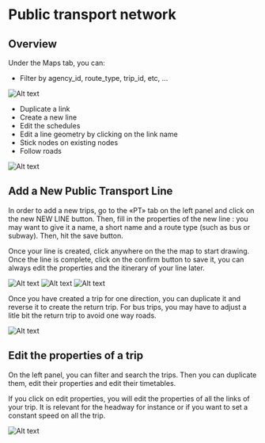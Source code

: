 # Public transport network

## Overview
Under the Maps tab, you can:

- Filter by agency_id, route_type, trip_id, etc, ...

![Alt text](/networks_4.png)

- Duplicate a link 
- Create a new line
- Edit the schedules
- Edit a line geometry by clicking on the link name
- Stick nodes on existing nodes
- Follow roads

![Alt text](/networks_5.png)

## Add a New Public Transport Line
In order to add a new trips, go to the «PT» tab on the left panel and click on the new NEW LINE button. Then, fill in the properties of the new line : you may want to give it a name, a short name and a route type (such as bus or subway). Then, hit the save button.

Once your line is created, click anywhere on the the map to start drawing. Once the line is complete, click on the confirm button to save it, you can always edit the properties and the itinerary of your line later.

![Alt text](/network_editor/new_line.png)
![Alt text](/network_editor/new_line_2.png)
![Alt text](/network_editor/new_line_3.png)

Once you have created a trip for one direction, you can duplicate it and reverse it to create the return trip. For bus trips, you may have to adjust a litle bit the return trip to avoid one way roads.

![Alt text](/network_editor/duplicate_line.png)

## Edit the properties of a trip

On the left panel, you can filter and search the trips. Then you can duplicate them, edit their properties and edit their timetables.

If you click on edit properties, you will edit the properties of all the links of your trip. It is relevant for the headway for instance or if you want to set a constant speed on all the trip.

![Alt text](/network_editor/new_line_3.png)